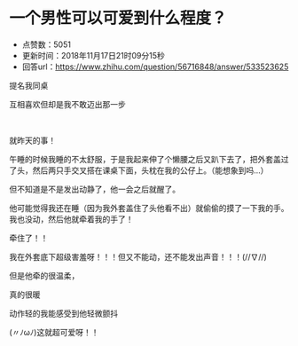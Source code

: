 # 一个男性可以可爱到什么程度？
- 点赞数：5051
- 更新时间：2018年11月17日21时09分15秒
- 回答url：https://www.zhihu.com/question/56716848/answer/533523625
<body>
 <p data-pid="z3Ho8pbB">提名我同桌</p>
 <p data-pid="32PBEQns">互相喜欢但却是我不敢迈出那一步</p>
 <p class="ztext-empty-paragraph"><br></p>
 <p data-pid="jJQHrNsT">就昨天的事！</p>
 <p data-pid="Pn5bcFsH">午睡的时候我睡的不太舒服，于是我起来伸了个懒腰之后又趴下去了，把外套盖过了头，然后两只手交叉搭在课桌下面，头枕在我的公仔上。（能想象到吗…）</p>
 <p data-pid="xEPWjSrG">但不知道是不是发出动静了，他一会之后就醒了。</p>
 <p data-pid="jrZRX4e9">他可能觉得我还在睡（因为我外套盖住了头他看不出）就偷偷的摸了一下我的手。我也没动，然后他就牵着我的手了！</p>
 <p data-pid="P-G1BK9_">牵住了！！</p>
 <p data-pid="OImPJe4v">我在外套底下超级害羞呀！！！但又不能动，还不能发出声音！！！(//∇//)</p>
 <p data-pid="UNnOxKkJ">但是他牵的很温柔，</p>
 <p data-pid="lvyUURUn">真的很暖</p>
 <p data-pid="T7JrgUnb">动作轻的我能感受到他轻微颤抖</p>
 <p data-pid="JftSNEJj">(〃ﾉωﾉ)这就超可爱呀！！</p>
</body>